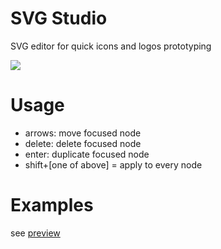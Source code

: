 # SVG Studio

SVG editor for quick icons and logos prototyping

![](https://i.imgur.com/mWN9YL4.png)

# Usage

- arrows: move focused node
- delete: delete focused node
- enter: duplicate focused node
- shift+[one of above] = apply to every node

# Examples

see [preview](https://yne.github.io/svg/preview.html)
